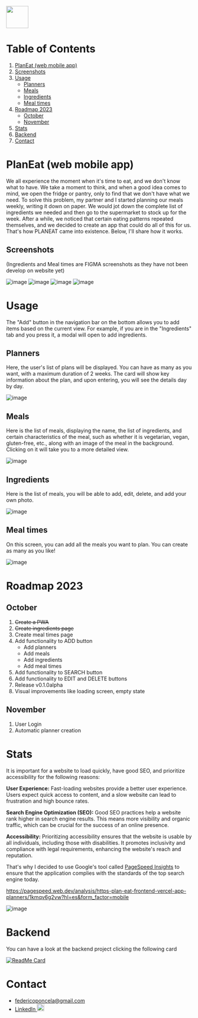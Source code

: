  [<img width="60" src="https://github-production-user-asset-6210df.s3.amazonaws.com/86263343/271469169-80a864f7-044e-4082-82ca-c62bff430ab2.png"/>](https://plan-eat-frontend.vercel.app/planners)
 
# Table of Contents
1. [PlanEat (web mobile app)](#planeat-web-mobile-app)
2. [Screenshots](#screenshots)
3. [Usage](#usage)
    - [Planners](#planners)
    - [Meals](#meals)
    - [Ingredients](#ingredients)
    - [Meal times](#meal-times)
4. [Roadmap 2023](#roadmap-2023)
    - [October](#october)
    - [November](#november)
5. [Stats](#stats)
6. [Backend](#backend)
7. [Contact](#contact)

# PlanEat (web mobile app)

We all experience the moment when it's time to eat, and we don't know what to have. We take a moment to think, and when a good idea comes to mind, we open the fridge or pantry, only to find that we don't have what we need. To solve this problem, my partner and I started planning our meals weekly, writing it down on paper. We would jot down the complete list of ingredients we needed and then go to the supermarket to stock up for the week. After a while, we noticed that certain eating patterns repeated themselves, and we decided to create an app that could do all of this for us. That's how PLANEAT came into existence. Below, I'll share how it works.

## Screenshots

(Ingredients and Meal times are FIGMA screenshots as they have not been develop on website yet)

![image](https://github.com/Fedevs/PlanEatFrontend/assets/86263343/ab28c22a-ed1e-4da2-9d2f-56d76f9bbb70) ![image](https://github.com/Fedevs/PlanEatFrontend/assets/86263343/f908b606-141a-47c7-a3ce-a2cb6f5fd5aa)
![image](https://github.com/Fedevs/PlanEatFrontend/assets/86263343/7c8911ca-bb0a-496c-a2e7-db5a8aefd28f) ![image](https://github.com/Fedevs/PlanEatFrontend/assets/86263343/b7be070c-b619-4081-9bfa-72761b6274f1)

# Usage

The "Add" button in the navigation bar on the bottom allows you to add items based on the current view. For example, if you are in the "Ingredients" tab and you press it, a modal will open to add ingredients.

## Planners

Here, the user's list of plans will be displayed. You can have as many as you want, with a maximum duration of 2 weeks. The card will show key information about the plan, and upon entering, you will see the details day by day.

![image](https://github.com/Fedevs/PlanEatFrontend/assets/86263343/8766b7f8-1149-435d-907f-99069c7adb25)

## Meals

Here is the list of meals, displaying the name, the list of ingredients, and certain characteristics of the meal, such as whether it is vegetarian, vegan, gluten-free, etc., along with an image of the meal in the background. Clicking on it will take you to a more detailed view.

![image](https://github.com/Fedevs/PlanEatFrontend/assets/86263343/11547b26-8e38-418b-bd4c-cde941b0e168)

## Ingredients

Here is the list of meals, you will be able to add, edit, delete, and add your own photo.

![image](https://github.com/Fedevs/PlanEatFrontend/assets/86263343/03d8e315-9e20-4c69-870e-5b16f351d5a8)

## Meal times

On this screen, you can add all the meals you want to plan. You can create as many as you like!

![image](https://github.com/Fedevs/PlanEatFrontend/assets/86263343/0b383e65-0ebb-4004-b72d-683f8109d48b)

# Roadmap 2023

## October

1. ~~Create a PWA~~
2. ~~Create ingredients page~~
3. Create meal times page
4. Add functionality to ADD button
   - Add planners
   - Add meals
   - Add ingredients
   - Add meal times
5. Add functionality to SEARCH button
6. Add functionality to EDIT and DELETE buttons
7. Release v0.1.0alpha
8. Visual improvements like loading screen, empty state

## November

1. User Login
2. Automatic planner creation

# Stats

It is important for a website to load quickly, have good SEO, and prioritize accessibility for the following reasons:

**User Experience:** Fast-loading websites provide a better user experience. Users expect quick access to content, and a slow website can lead to frustration and high bounce rates.

**Search Engine Optimization (SEO):** Good SEO practices help a website rank higher in search engine results. This means more visibility and organic traffic, which can be crucial for the success of an online presence.

**Accessibility:** Prioritizing accessibility ensures that the website is usable by all individuals, including those with disabilities. It promotes inclusivity and compliance with legal requirements, enhancing the website's reach and reputation.

That's why I decided to use Google's tool called [PageSpeed Insights](https://developers.google.com/speed/docs/insights/v5/about) to ensure that the application complies with the standards of the top search engine today.

https://pagespeed.web.dev/analysis/https-plan-eat-frontend-vercel-app-planners/1kmqv6g2vw?hl=es&form_factor=mobile

![image](https://github.com/Fedevs/PlanEatFrontend/assets/86263343/f844de67-3b51-4a0f-83d3-89bcd89a7876)

# Backend

You can have a look at the backend project clicking the following card

[![ReadMe Card](https://github-readme-stats-sigma-five.vercel.app/api/pin/?username=nadiaBatyk&repo=planEat&show_owner=true)](https://github.com/nadiaBatyk/planEat)

# Contact

- federicoponcela@gmail.com
- [LinkedIn <img src=https://user-images.githubusercontent.com/86263343/213340048-75cfd524-52a4-4ade-8fe3-5ddcb5d63de1.png width="20" height="20" alt="Linkedin logo">](https://www.linkedin.com/in/federicoponcela/?locale=en_US)
